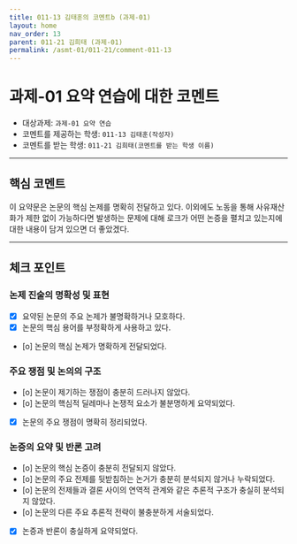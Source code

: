 ```yaml
---
title: 011-13 김태훈의 코멘트b (과제-01) 
layout: home
nav_order: 13
parent: 011-21 김희태 (과제-01)
permalink: /asmt-01/011-21/comment-011-13
---
```


# 과제-01 요약 연습에 대한 코멘트

- 대상과제: `과제-01 요약 연습`
- 코멘트를 제공하는 학생: `011-13 김태훈(작성자)` 
- 코멘트를 받는 학생: `011-21 김희태(코멘트를 받는 학생 이름)` 

---

## 핵심 코멘트

이 요약문은 논문의 핵심 논제를 명확히 전달하고 있다.
이외에도 노동을 통해 사유재산화가 제한 없이 가능하다면 발생하는 문제에 대해 로크가 어떤 논증을 펼치고 있는지에 대한 내용이 담겨 있으면 더 좋았겠다.

---

## 체크 포인트

### 논제 진술의 명확성 및 표현  
- [x] 요약된 논문의 주요 논제가 불명확하거나 모호하다.  
- [x] 논문의 핵심 용어를 부정확하게 사용하고 있다.  
- [o] 논문의 핵심 논제가 명확하게 전달되었다.  

### 주요 쟁점 및 논의의 구조  
- [o] 논문이 제기하는 쟁점이 충분히 드러나지 않았다.  
- [o] 논문의 핵심적 딜레마나 논쟁적 요소가 불분명하게 요약되었다.  
- [x] 논문의 주요 쟁점이 명확히 정리되었다.  

### 논증의 요약 및 반론 고려  
- [o] 논문의 핵심 논증이 충분히 전달되지 않았다.  
- [o] 논문의 주요 전제를 뒷받침하는 논거가 충분히 분석되지 않거나 누락되었다.  
- [o] 논문의 전제들과 결론 사이의 연역적 관계와 같은 추론적 구조가 충실히 분석되지 않았다.  
- [o] 논문의 다른 주요 추론적 전략이 불충분하게 서술되었다.
- [x] 논증과 반론이 충실하게 요약되었다. 